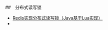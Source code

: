 ##　分布式读写锁
- [Redis实现分布式读写锁（Java基于Lua实现）](https://blog.csdn.net/grandachn/article/details/89032815)
- []()